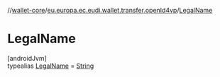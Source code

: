 //[wallet-core](../../../index.md)/[eu.europa.ec.eudi.wallet.transfer.openId4vp](../index.md)/[LegalName](index.md)

# LegalName

[androidJvm]\
typealias [LegalName](index.md) = [String](https://kotlinlang.org/api/latest/jvm/stdlib/kotlin/-string/index.html)
